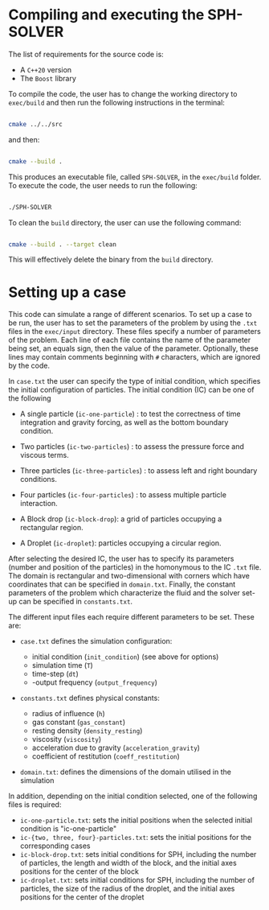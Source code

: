 # Compiling and executing the SPH-SOLVER

The list of requirements for the source code is:

- A `C++20` version
- The `Boost` library

To compile the code, the user has to change the working directory to `exec/build` and then run the following instructions in the terminal:

```bash

cmake ../../src
```

and then:

```bash

cmake --build .
```

This produces an executable file, called `SPH-SOLVER`, in the `exec/build` folder. To execute the code, the user needs to run the following:

```bash

./SPH-SOLVER
```

To clean the `build` directory, the user can use the following command:

```bash

cmake --build . --target clean
```

This will effectively delete the binary from the `build` directory.

# Setting up a case

This code can simulate a range of different scenarios. To set up a case to be run, the user has to set the parameters of the problem by using the `.txt` files in the `exec/input` directory. These files specify a number of parameters of the problem. Each line of each file contains the name of the parameter being set, an equals sign, then the value of the parameter. Optionally, these lines may contain comments beginning with ```#``` characters, which are ignored by the code.

In `case.txt` the user can specify the type of initial condition, which specifies the initial configuration of particles. The initial condition (IC) can be one of the following


- A single particle (`ic-one-particle`) : to test the correctness of time integration and gravity forcing, as well as the bottom boundary condition.

- Two particles (`ic-two-particles`) : to assess the pressure force and viscous terms.

- Three particles (`ic-three-particles`) : to assess left and right boundary conditions.

- Four particles (`ic-four-particles`) : to assess multiple particle interaction.

- A Block drop (`ic-block-drop`): a grid of particles occupying a rectangular region.

- A Droplet (`ic-droplet`): particles occupying a circular region.

After selecting the desired IC, the user has to specify its parameters (number and position of the particles) in the homonymous to the IC `.txt` file. The domain is rectangular and two-dimensional with corners which have coordinates that can be specified in `domain.txt`. Finally, the constant parameters of the problem which characterize the fluid and the solver set-up can be specified in `constants.txt`.

The different input files each require different parameters to be set. These are:

- `case.txt` defines the simulation configuration:
  - initial condition (`init_condition`) (see above for options)
  - simulation time (`T`)
  - time-step (`dt`)
  - -output frequency (`output_frequency`)
- `constants.txt` defines physical constants:

  - radius of influence (`h`)
  - gas constant (`gas_constant`)
  - resting density (`density_resting`)
  - viscosity (`viscosity`)
  - acceleration due to gravity (`acceleration_gravity`)
  - coefficient of restitution (`coeff_restitution`)
- `domain.txt`: defines the dimensions of the domain utilised in the simulation

In addition, depending on the initial condition selected, one of the following files is required:


- `ic-one-particle.txt`: sets the initial positions when the selected initial condition is "ic-one-particle"
- `ic-{two, three, four}-particles.txt`: sets the initial positions for the corresponding cases
- `ic-block-drop.txt`: sets initial conditions for SPH, including the number of particles, the length and width of the block, and the initial axes positions for the center of the block
- `ic-droplet.txt`: sets initial conditions for SPH, including the number of particles, the size of the radius of the droplet, and the initial axes positions for the center of the droplet